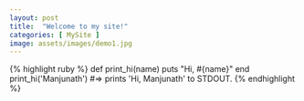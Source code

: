 ```yaml
---
layout: post
title:  "Welcome to my site!"
categories: [ MySite ]
image: assets/images/demo1.jpg
---
```



{% highlight ruby %}
def print_hi(name)
  puts "Hi, #{name}"
end
print_hi('Manjunath')
#=> prints 'Hi, Manjunath' to STDOUT.
{% endhighlight %}

